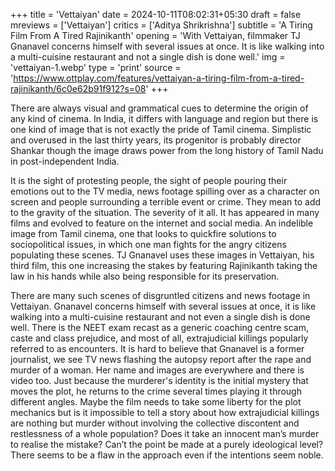 +++
title = 'Vettaiyan'
date = 2024-10-11T08:02:31+05:30
draft = false
mreviews = ['Vettaiyan']
critics = ['Aditya Shrikrishna']
subtitle = 'A Tiring Film From A Tired Rajinikanth'
opening = 'With Vettaiyan, filmmaker TJ Gnanavel concerns himself with several issues at once. It is like walking into a multi-cuisine restaurant and not a single dish is done well.'
img = 'vettaiyan-1.webp'
type = 'print'
source = 'https://www.ottplay.com/features/vettaiyan-a-tiring-film-from-a-tired-rajinikanth/6c0e62b91f912?s=08'
+++

There are always visual and grammatical cues to determine the origin of any kind of cinema. In India, it differs with language and region but there is one kind of image that is not exactly the pride of Tamil cinema. Simplistic and overused in the last thirty years, its progenitor is probably director Shankar though the image draws power from the long history of Tamil Nadu in post-independent India.

It is the sight of protesting people, the sight of people pouring their emotions out to the TV media, news footage spilling over as a character on screen and people surrounding a terrible event or crime. They mean to add to the gravity of the situation. The severity of it all. It has appeared in many films and evolved to feature on the internet and social media. An indelible image from Tamil cinema, one that looks to quickfire solutions to sociopolitical issues, in which one man fights for the angry citizens populating these scenes. TJ Gnanavel uses these images in Vettaiyan, his third film, this one increasing the stakes by featuring Rajinikanth taking the law in his hands while also being responsible for its preservation.

There are many such scenes of disgruntled citizens and news footage in Vettaiyan. Gnanavel concerns himself with several issues at once, it is like walking into a multi-cuisine restaurant and not even a single dish is done well. There is the NEET exam recast as a generic coaching centre scam, caste and class prejudice, and most of all, extrajudicial killings popularly referred to as encounters. It is hard to believe that Gnanavel is a former journalist, we see TV news flashing the autopsy report after the rape and murder of a woman. Her name and images are everywhere and there is video too. Just because the murderer's identity is the initial mystery that moves the plot, he returns to the crime several times playing it through different angles. Maybe the film needs to take some liberty for the plot mechanics but is it impossible to tell a story about how extrajudicial killings are nothing but murder without involving the collective discontent and restlessness of a whole population? Does it take an innocent man’s murder to realise the mistake? Can’t the point be made at a purely ideological level? There seems to be a flaw in the approach even if the intentions seem noble.
